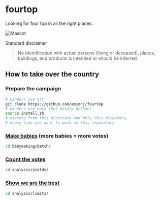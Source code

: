 # fourtop
Looking for four top in all the right places.

![Mascot](http://i.imgur.com/k2FvE22.png)

Standard disclaimer
> No identification with actual persons (living or deceased),
> places, buildings, and products is intended or should be inferred.

## How to take over the country
### Prepare the campaign
```bash
# winners use git
git clone https://github.com/aminnj/fourtop
# winners use bash (but mainly python)
source install.sh
# execute from this directory and only this directory,
# every time you want to work in this repository
```

### [Make babies](babymaking/batch/) (more babies = more votes)
```bash
cd babymaking/batch/
```

### [Count the votes](analysis/yields/)
```bash
cd analysis/yields/
```

### [Show we are the best](analysis/limits/)
```bash
cd analysis/limits/
```

